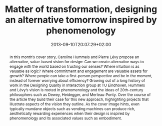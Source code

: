 ---
slug: matter-of-transformation-designing-an-alternative-tomorrow-inspired-by-phenomenology
title: "Matter of transformation, designing an alternative tomorrow inspired by phenomenology"
layout: publi
publitype: journal
subsection: journal
transformpractices: true
researchpage: true
research: 
    -  transformpractices
institution:
    logo: TUe
    name: "Eindhoven University of Technology"
    web: "https://www.tue.nl/en/"
    colo: "#c72125"
date: 2013-09-10T20:07:29+02:00
reference: "Hummels, C., & Lévy, P. (2013). Matter of Transformation: Designing an Alternative Tomorrow Inspired by Phenomenology. Interactions, 20(6), 42–49. https://doi.org/10.1145/2533713"
abstract: "In this month’s cover story, Caroline Hummels and Pierre Lévy propose an alternative, value-based vision for design: Can we create alternative ways to engage with the world based on trusting our senses? Where intuition is as valuable as logic? Where commitment and engagement are valuable assets for growth? Where people can take a first-person perspective and be in the moment, instead of forever worrying about efficiency? Growing out of a long history of work in the Designing Quality in Interaction group at TU Eindhoven, Hummels and Lévy’s vision is rooted in phenomenology and the ideas of 20th-century philosophers such as Dewey, Heidegger, and Merleau-Ponty. Over the course of the article they build their case for this new approach, highlighting projects that illustrate aspects of the vision they outline. As the cover image hints, even typically mundane objects such as vending machines can produce rich, aesthetically rewarding experiences when their design is inspired by phenomenology and its associated values such as embodiment."
link:
    paper: "https://1drv.ms/b/s!AnQx_v88q65Q1-tKr0Vl3vww5GUw_A?e=VKkz2R"
---
